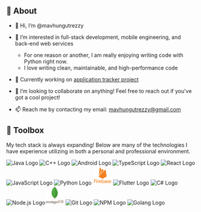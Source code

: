 ## 💭 About
- 👋 Hi, I’m @mavhungutrezzy
- 👀 I’m interested in full-stack development, mobile engineering, and back-end web services
   - For one reason or another, I am really enjoying writing code with Python right now.
   - I love writing clean, maintainable, and high-performance code


- 🌱 Currently working on [application tracker project](https://github.com/mavhungutrezzy/Traceify)
- 🤝 I’m looking to collaborate on anything! Feel free to reach out if you've got a cool project!
- 📫 Reach me by contacting my email: mavhungutrezzy@gmail.com


## 🧰 Toolbox
My tech stack is always expanding! Below are many of the technologies I have experience utilizing in both a personal and professional environment. 

<img src="https://cdn.worldvectorlogo.com/logos/java.svg" alt="Java Logo" width="50" height="50"/>    <img src="https://cdn.worldvectorlogo.com/logos/c.svg" alt="C++ Logo" width="50" height="50"/>     <img src="https://cdn.worldvectorlogo.com/logos/android-logomark.svg" alt="Android Logo" width="50" height="50"/>    <img src="https://cdn.worldvectorlogo.com/logos/typescript.svg" alt="TypeScript Logo" width="50" height="50"/>    <img src="https://cdn.worldvectorlogo.com/logos/react-2.svg" alt="React Logo" width="50" height="50"/>      <img src="https://cdn.worldvectorlogo.com/logos/logo-javascript.svg" alt="JavaScript Logo" width="50" height="50"/>     <img src="https://cdn.worldvectorlogo.com/logos/python-5.svg" alt="Python Logo" width="50" height="50"/>    <img src="https://raw.githubusercontent.com/devicons/devicon/2ae2a900d2f041da66e950e4d48052658d850630/icons/firebase/firebase-plain-wordmark.svg" alt="Firebase Logo" width="50" height="50"/>    <img src="https://cdn.worldvectorlogo.com/logos/flutter-logo.svg" alt="Flutter Logo" width="50" height="50"/>      <img src="https://cdn.worldvectorlogo.com/logos/c--4.svg" alt="C# Logo" width="50" height="50"/>      <img src="https://cdn.worldvectorlogo.com/logos/nodejs-1.svg" alt="Node.js Logo" width="75" height="50"/><img src="https://raw.githubusercontent.com/devicons/devicon/2ae2a900d2f041da66e950e4d48052658d850630/icons/mongodb/mongodb-original-wordmark.svg" alt="MongoDB Logo" width="50" height="50"/>      <img src="https://cdn.worldvectorlogo.com/logos/git.svg" alt="Git Logo" width="100" height="50"/>     <img src="https://cdn.worldvectorlogo.com/logos/npm.svg" alt="NPM Logo" width="100" height="50"/>    <img src="https://cdn.worldvectorlogo.com/logos/golang-1.svg" alt="Golang Logo" width="50" height="50"/> 
